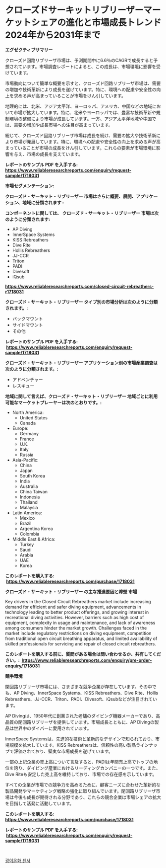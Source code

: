 <p><h1>クローズドサーキットリブリーザーマーケットシェアの進化と市場成長トレンド2024年から2031年まで</h1></p><p><strong>エグゼクティブサマリー</strong></p>
<p><p>クローズド回路リブリーザ市場は、予測期間中に6.6％のCAGRで成長すると予想されています。市場調査レポートによると、この成長は、市場環境に影響を受けています。</p><p>市場動向について簡単な概要を示すと、クローズド回路リブリーザ市場は、需要の増加や技術革新により成長を遂げています。特に、環境への配慮や安全性の向上を求める声が高まっていることが市場をけん引しています。</p><p>地理的には、北米、アジア太平洋、ヨーロッパ、アメリカ、中国などの地域において市場が拡大しています。特に、北米やヨーロッパでは、豊富な技術革新や規制環境の整備により市場が成長しています。一方、アジア太平洋地域や中国では、需要の増加や成長市場への注目が高まっています。</p><p>総じて、クローズド回路リブリーザ市場は成長を続け、需要の拡大や技術革新により市場が発展しています。特に、環境への配慮や安全性の向上を求める声が高まっていることが市場の成長をけん引しています。これらの要素が市場環境に影響を与え、市場の成長を支えています。</p></p>
<p><strong>レポートのサンプル PDF を入手する: <a href="https://www.reliableresearchreports.com/enquiry/request-sample/1718031">https://www.reliableresearchreports.com/enquiry/request-sample/1718031</a></strong></p>
<p><strong>市場セグメンテーション:</strong></p>
<p><strong> クローズド・サーキット・リブリーザー 市場はさらに概要、展開、アプリケーション、地域に分類されます :</strong></p>
<p><strong>コンポーネントに関しては、 クローズド・サーキット・リブリーザー 市場は次のように分類されます: &nbsp;</strong></p>
<p><ul><li>AP Diving</li><li>InnerSpace Systems</li><li>KISS Rebreathers</li><li>Dive Rite</li><li>Hollis Rebreathers</li><li>JJ-CCR</li><li>Triton</li><li>PADI</li><li>Divesoft</li><li>iQsub</li></ul></p>
<p><strong><a href="https://www.reliableresearchreports.com/closed-circuit-rebreathers-r1718031">https://www.reliableresearchreports.com/closed-circuit-rebreathers-r1718031</a></strong></p>
<p><strong> クローズド・サーキット・リブリーザー タイプ別の市場分析は次のように分類されます。:</strong></p>
<p><ul><li>バックマウント</li><li>サイドマウント</li><li>その他</li></ul></p>
<p><strong>レポートのサンプル PDF を入手する: &nbsp;<a href="https://www.reliableresearchreports.com/enquiry/request-sample/1718031">https://www.reliableresearchreports.com/enquiry/request-sample/1718031</a></strong></p>
<p><strong> クローズド・サーキット・リブリーザー アプリケーション別の市場産業調査は次のように分類されます。:</strong></p>
<p><ul><li>アドベンチャー</li><li>レスキュー</li></ul></p>
<p><strong>地域に関して言えば、クローズド・サーキット・リブリーザー 地域ごとに利用可能なマーケットプレーヤーは次のとおりです。:</strong></p>
<p><ul>
    <li>
        North America:
        <ul>
            <li>United States</li>
            <li>Canada</li>
        </ul>
    </li>
    <li>
        Europe:
        <ul>
            <li>Germany</li>
            <li>France</li>
            <li>U.K.</li>
            <li>Italy</li>
            <li>Russia</li>
        </ul>
    </li>
    <li>
        Asia-Pacific:
        <ul>
            <li>China</li>
            <li>Japan</li>
            <li>South Korea</li>
            <li>India</li>
            <li>Australia</li>
            <li>China Taiwan</li>
            <li>Indonesia</li>
            <li>Thailand</li>
            <li>Malaysia</li>
        </ul>
    </li>
    <li>
        Latin America:
        <ul>
            <li>Mexico</li>
            <li>Brazil</li>
            <li>Argentina Korea</li>
            <li>Colombia</li>
        </ul>
    </li>
    <li>
        Middle East & Africa:
        <ul>
            <li>Turkey</li>
            <li>Saudi</li>
            <li>Arabia</li>
            <li>UAE</li>
            <li>Korea</li>
        </ul>
    </li>
    </ul></p>
<p><strong>このレポートを購入する: &nbsp;<a href="https://www.reliableresearchreports.com/purchase/1718031">https://www.reliableresearchreports.com/purchase/1718031</a></strong></p>
<p><strong>クローズド・サーキット・リブリーザー の主な推進要因と障壁 市場</strong></p>
<p><p>Key drivers in the Closed Circuit Rebreathers market include increasing demand for efficient and safer diving equipment, advancements in technology leading to better product offerings, and growing interest in recreational diving activities. However, barriers such as high cost of equipment, complexity in usage and maintenance, and lack of awareness among consumers hinder the market growth. Challenges faced in the market include regulatory restrictions on diving equipment, competition from traditional open circuit breathing apparatus, and limited availability of skilled professionals for servicing and repair of closed circuit rebreathers.</p></p>
<p><strong>このレポートを購入する前に、質問がある場合は問い合わせるか、共有してください。:&nbsp; <a href="https://www.reliableresearchreports.com/enquiry/pre-order-enquiry/1718031">https://www.reliableresearchreports.com/enquiry/pre-order-enquiry/1718031</a></strong></p>
<p><strong>競争環境</strong></p>
<p><p>閉回路リブリーザ市場には、さまざまな競争企業が存在しています。その中でも、AP Diving、InnerSpace Systems、KISS Rebreathers、Dive Rite、Hollis Rebreathers、JJ-CCR、Triton、PADI、Divesoft、iQsubなどが注目されています。</p><p>AP Divingは、1950年代に創業された老舗のダイビング機器メーカーであり、高品質の閉回路リブリーザを提供しています。市場成長とともに、AP Divingの製品は世界中のダイバーに愛用されています。</p><p>InnerSpace Systemsは、先進的な技術と革新的なデザインで知られており、市場規模を拡大しています。KISS Rebreathersは、信頼性の高い製品ラインナップで評価されており、堅実な市場成長を遂げています。</p><p>一部の上記企業の売上高について言及すると、PADIは年間売上高でトップの地位を誇り、ダイビング産業におけるリーディングカンパニーの一つです。また、Dive Riteも安定した売上高を維持しており、市場での存在感を示しています。</p><p>すべての企業が市場での競争力を高めるために、顧客ニーズに合わせた革新的な製品開発やマーケティング戦略の強化に取り組んでいます。閉回路リブリーザ市場は今後も成長が期待される分野であり、これらの競合企業は市場シェアの拡大を目指して活発に活動しています。</p></p>
<p><strong>このレポートを購入する: &nbsp; <a href="https://www.reliableresearchreports.com/purchase/1718031">https://www.reliableresearchreports.com/purchase/1718031</a></strong></p>
<p><strong>レポートのサンプル PDF を入手する: &nbsp;<a href="https://www.reliableresearchreports.com/enquiry/request-sample/1718031">https://www.reliableresearchreports.com/enquiry/request-sample/1718031</a></strong><strong></strong></p>
<p>&nbsp;</p>
<p><p><a href="https://github.com/rsg307664904/Market-Research-Report-List-1/blob/main/590579523047.md">광이온화 센서</a></p></p>